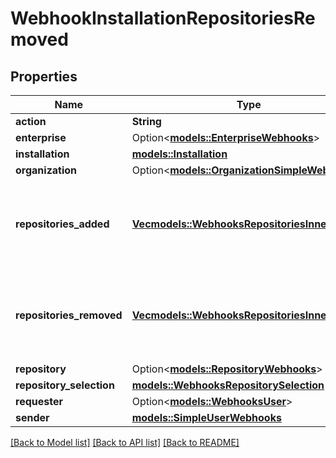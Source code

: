 # WebhookInstallationRepositoriesRemoved

## Properties

Name | Type | Description | Notes
------------ | ------------- | ------------- | -------------
**action** | **String** |  | 
**enterprise** | Option<[**models::EnterpriseWebhooks**](enterprise-webhooks.md)> |  | [optional]
**installation** | [**models::Installation**](installation.md) |  | 
**organization** | Option<[**models::OrganizationSimpleWebhooks**](organization-simple-webhooks.md)> |  | [optional]
**repositories_added** | [**Vec<models::WebhooksRepositoriesInner>**](webhooks_repositories_inner.md) | An array of repository objects, which were added to the installation. | 
**repositories_removed** | [**Vec<models::WebhooksRepositoriesInner>**](webhooks_repositories_inner.md) | An array of repository objects, which were removed from the installation. | 
**repository** | Option<[**models::RepositoryWebhooks**](repository-webhooks.md)> |  | [optional]
**repository_selection** | [**models::WebhooksRepositorySelection**](webhooks_repository_selection.md) |  | 
**requester** | Option<[**models::WebhooksUser**](webhooks_user.md)> |  | 
**sender** | [**models::SimpleUserWebhooks**](simple-user-webhooks.md) |  | 

[[Back to Model list]](../README.md#documentation-for-models) [[Back to API list]](../README.md#documentation-for-api-endpoints) [[Back to README]](../README.md)


